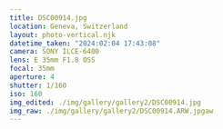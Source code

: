 ```yaml
---
title: DSC00914.jpg
location: Geneva, Switzerland
layout: photo-vertical.njk
datetime_taken: "2024:02:04 17:43:08"
camera: SONY ILCE-6400
lens: E 35mm F1.8 OSS
focal: 35mm
aperture: 4
shutter: 1/160
iso: 160
img_edited: ./img/gallery/gallery2/DSC00914.jpg
img_raw: ./img/gallery/gallery2/DSC00914.ARW.jpgaw
---
```

